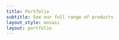 ```yaml
---
title: Portfolio
subtitle: See our full range of products
layout_style: mosaic
layout: portfolio
---
```

